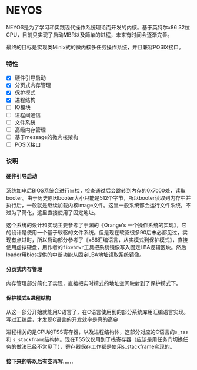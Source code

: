 # NEYOS

NEYOS是为了学习和实践现代操作系统理论而开发的内核。基于英特尔x86 32位CPU，目前只实现了启动MBR以及简单的进程，未来有时间会逐渐完善。

最终的目标是实现类Minix式的微内核多任务操作系统，并且兼容POSIX接口。

### 特性

- [x] 硬件引导启动 
- [x] 分页式内存管理
- [x] 保护模式
- [x] 进程结构
- [ ] IO模块
- [ ] 进程间通信
- [ ] 文件系统
- [ ] 高级内存管理
- [ ] 基于message的微内核架构
- [ ] POSIX接口

### 说明

#### 硬件引导启动

系统加电后BIOS系统会进行自检，检查通过后会跳转到内存的0x7c00处，读取booter。由于历史原因booter大小只能是512个字节，所以booter读取到内存中并执行后，一般就是继续加载内核image文件。这里一般系统都会运行文件系统，不过为了简化，这里直接使用了固定地址。

这个系统的设计和实现主要参考了于渊的《Orange's 一个操作系统的实现》，它的设计是使用一个基于软驱的文件系统。但是现在软驱很多90后未必都见过，实现有点过时，所以启动部分参考了《x86汇编语言，从实模式到保护模式》，直接使用虚拟硬盘，用作者的`fixvhdwr`工具把系统镜像写入固定LBA逻辑区块。然后loader用bios提供的中断功能从固定LBA地址读取系统镜像。

#### 分页式内存管理

内存管理部分简化了实现，直接把实时模式的地址空间映射到了保护模式下。

#### 保护模式&进程结构

从这一部分开始就能用C语言了，在C语言使用到的部分系统库用汇编语言实现。写过汇编后，才发现C语言的开发效率是真的高😀

进程相关的是CPU的TSS寄存器，以及进程结构体，这部分对应的C语言的`s_tss` 和 `s_stackframe`结构体。现在TSS仅仅用到了栈寄存器（应该是用任务门切换任务的做法已经不常见了），寄存器保存工作都是使用s_stackframe实现的。

#### 接下来的等以后有空再写......

